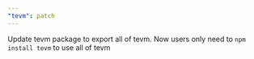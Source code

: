 ```yaml
---
"tevm": patch
---
```


Update tevm package to export all of tevm. Now users only need to `npm install tevm` to use all of tevm

